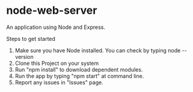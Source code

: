 # node-web-server
An application using Node and Express.

Steps to get started

1. Make sure you have Node installed. You can check by typing node --version  
2. Clone this Project on your system
3. Run "npm install" to download dependent modules.
4. Run the app by typing "npm start" at command line.
5. Report any issues in "Issues" page.
